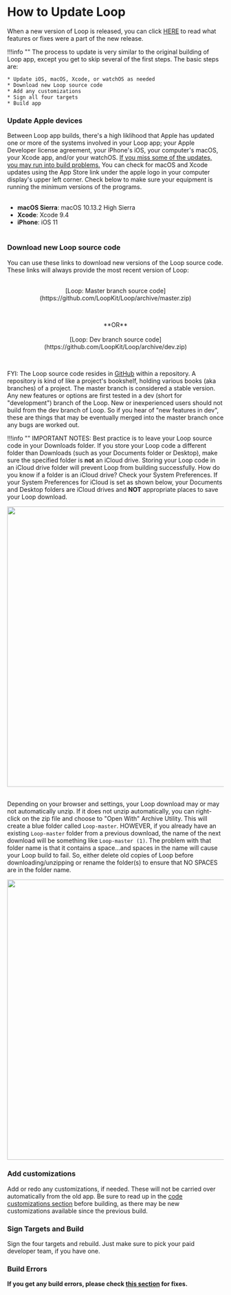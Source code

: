 # How to Update Loop

When a new version of Loop is released, you can click [HERE](https://github.com/LoopKit/Loop/releases) to read what features or fixes were a part of the new release.

!!!info ""
    The process to update is very similar to the original building of Loop app, except you get to skip several of the first steps.  The basic steps are:

    * Update iOS, macOS, Xcode, or watchOS as needed
    * Download new Loop source code
    * Add any customizations
    * Sign all four targets
    * Build app

### Update Apple devices

Between Loop app builds, there's a high liklihood that Apple has updated one or more of the systems involved in your Loop app; your Apple Developer license agreement, your iPhone's iOS, your computer's macOS, your Xcode app, and/or your watchOS.  <u>If you miss some of the updates, you may run into build problems.</u>  You can check for macOS and Xcode updates using the App Store link under the apple logo in your computer display's upper left corner.  Check below to make sure your equipment is running the minimum versions of the programs.</br></br>

* **macOS Sierra**: macOS 10.13.2 High Sierra</br>
* **Xcode**: Xcode 9.4</br>
* **iPhone**: iOS 11</br></br>


### Download new Loop source code

You can use these links to download new versions of the Loop source code.  These links will always provide the most recent version of Loop:
</br></br>
<p align="center">
[Loop: Master branch source code](https://github.com/LoopKit/Loop/archive/master.zip)
</p></br>
<p align="center">
**OR**</br></br>
[Loop: Dev branch source code](https://github.com/LoopKit/Loop/archive/dev.zip)
</p></br>

FYI: The Loop source code resides in [GitHub](https://github.com/LoopKit/Loop) within a repository.  A repository is kind of like a project's bookshelf, holding various books (aka branches) of a project.  The master branch is considered a stable version.  Any new features or options are first tested in a dev (short for "development") branch of the Loop.  New or inexperienced users should not build from the dev branch of Loop.  So if you hear of "new features in dev", these are things that may be eventually merged into the master branch once any bugs are worked out.

!!!info ""
    IMPORTANT NOTES: Best practice is to leave your Loop source code in your Downloads folder.  If you store your Loop code a different folder than Downloads (such as your Documents folder or Desktop), make sure the specified folder is **not** an iCloud drive.  Storing your Loop code in an iCloud drive folder will prevent Loop from building successfully.  How do you know if a folder is an iCloud drive?  Check your System Preferences.  If your System Preferences for iCloud is set as shown below, your Documents and Desktop folders are iCloud drives and **NOT** appropriate places to save your Loop download.
    <p align="center">
    <img src="../img/icloud-drive.png" width="650">
    </p></br>
    Depending on your browser and settings, your Loop download may or may not automatically unzip.  If it does not unzip automatically, you can right-click on the zip file and choose to "Open With" Archive Utility.  This will create a blue folder called `Loop-master`.  HOWEVER, if you already have an existing `Loop-master` folder from a previous download, the name of the next download will be something like `Loop-master (1)`.  The problem with that folder name is that it contains a space...and spaces in the name will cause your Loop build to fail.  So, either delete old copies of Loop before downloading/unzipping or rename the folder(s) to ensure that NO SPACES are in the folder name.
    <p align="center">
    <img src="../img/folder-name.png" width="650">
    </p>

### Add customizations

Add or redo any customizations, if needed.  These will not be carried over automatically from the old app.  Be sure to read up in the [code customizations section](/setup/build/code_customization.md) before building, as there may be new customizations available since the previous build.

### Sign Targets and Build

Sign the four targets and rebuild.  Just make sure to pick your paid developer team, if you have one.

### Build Errors

**If you get any build errors, please check [this section](/setup/build/build_errors.md) for fixes.**




